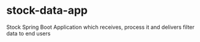 # stock-data-app
Stock Spring Boot Application which receives, process it and delivers filter data to end users
